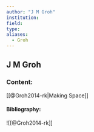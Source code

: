 ```yaml
---
author: "J M Groh"
institution:
field:
type:
aliases:
  - Groh
---
```


## J M Groh

### Content:
[[@Groh2014-rk|Making Space]]

#### Bibliography:

![[@Groh2014-rk]]